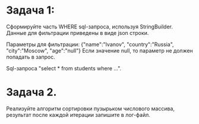 # Задача 1: #

Сформируйте часть WHERE sql-запроса, используя StringBuilder.
Данные для фильтрации приведены в виде json строки.

Параметры для фильтрации: {"name":"Ivanov", "country":"Russia", "city":"Moscow", "age":"null"}
Если значение null, то параметр не должен попадать в запрос.

Sql-запроса "select * from students where ...".

# Задача 2. #

Реализуйте алгоритм сортировки пузырьком числового массива, результат после каждой итерации запишите в лог-файл.